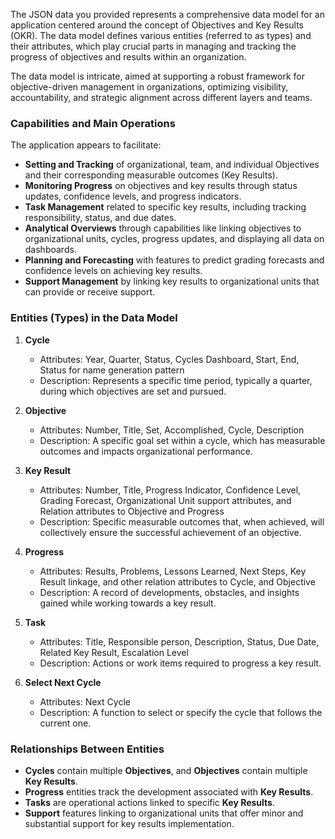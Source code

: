 The JSON data you provided represents a comprehensive data model for an application centered around the concept of Objectives and Key Results (OKR). The data model defines various entities (referred to as types) and their attributes, which play crucial parts in managing and tracking the progress of objectives and results within an organization.

The data model is intricate, aimed at supporting a robust framework for objective-driven management in organizations, optimizing visibility, accountability, and strategic alignment across different layers and teams.

### Capabilities and Main Operations

The application appears to facilitate:
- **Setting and Tracking** of organizational, team, and individual Objectives and their corresponding measurable outcomes (Key Results).
- **Monitoring Progress** on objectives and key results through status updates, confidence levels, and progress indicators.
- **Task Management** related to specific key results, including tracking responsibility, status, and due dates.
- **Analytical Overviews** through capabilities like linking objectives to organizational units, cycles, progress updates, and displaying all data on dashboards.
- **Planning and Forecasting** with features to predict grading forecasts and confidence levels on achieving key results.
- **Support Management** by linking key results to organizational units that can provide or receive support.

### Entities (Types) in the Data Model

1. **Cycle**
    - Attributes: Year, Quarter, Status, Cycles Dashboard, Start, End, Status for name generation pattern
    - Description: Represents a specific time period, typically a quarter, during which objectives are set and pursued.

2. **Objective**
    - Attributes: Number, Title, Set, Accomplished, Cycle, Description
    - Description: A specific goal set within a cycle, which has measurable outcomes and impacts organizational performance.

3. **Key Result**
    - Attributes: Number, Title, Progress Indicator, Confidence Level, Grading Forecast, Organizational Unit support attributes, and Relation attributes to Objective and Progress
    - Description: Specific measurable outcomes that, when achieved, will collectively ensure the successful achievement of an objective.

4. **Progress**
    - Attributes: Results, Problems, Lessons Learned, Next Steps, Key Result linkage, and other relation attributes to Cycle, and Objective
    - Description: A record of developments, obstacles, and insights gained while working towards a key result.

5. **Task**
    - Attributes: Title, Responsible person, Description, Status, Due Date, Related Key Result, Escalation Level
    - Description: Actions or work items required to progress a key result.

6. **Select Next Cycle**
    - Attributes: Next Cycle
    - Description: A function to select or specify the cycle that follows the current one.

### Relationships Between Entities

- **Cycles** contain multiple **Objectives**, and **Objectives** contain multiple **Key Results**.
- **Progress** entities track the development associated with **Key Results**.
- **Tasks** are operational actions linked to specific **Key Results**.
- **Support** features linking to organizational units that offer minor and substantial support for key results implementation.


